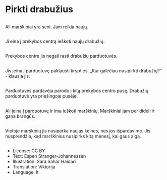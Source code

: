 # Pirkti drabužius

##
Ali marškiniai yra seni. Jam reikia naujų.

##
Ji eina į prekybos centrą ieškoti naujų drabužių.

##
Prekybos centre jis negali rasti drabužių parduotuvės.

##
Jis įeina į parduotuvę paklausti krypties. „Kur galėčiau nusipirkti drabužių?“ - klausia jis.

##
Parduotuvės pardavėja parodo į kitą prekybos centro pusę. Drabužių parduotuvė yra priešingoje pusėje!

##
Ali įeina į parduotuvę ir ima ieškoti marškinių. Marškiniai jam per dideli ir gana brangūs.

##
Vietoje marškinių jis nusiperka naujas kelnes, nes jos išpardavime. Jis nusprendžia, kad marškinius nusipirks kitą mėnesį, kai gaus algą.

##
* License: CC BY
* Text: Espen Stranger-Johannessen
* Illustration: Sara Sahar Haidari
* Translation: Viktorija
* Language: lt
